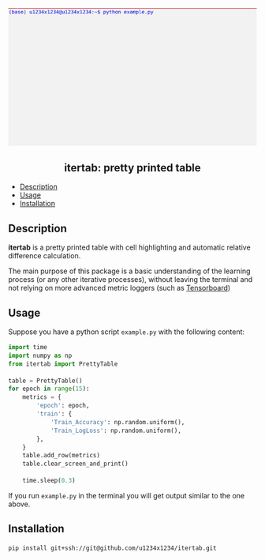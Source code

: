 

<div align="center" text-align="center">
  <img src="media/demo.gif" itle="itertab">
  <h2> itertab: pretty printed table </h2>
</div>

- [Description](#description)
- [Usage](#usage)
- [Installation](#installation)

## Description

**itertab** is a pretty printed table with cell highlighting and automatic relative difference calculation.

The main purpose of this package is a basic understanding of the learning process (or any other iterative processes), without leaving the terminal and not relying on more advanced metric loggers (such as [Tensorboard](https://www.tensorflow.org/guide/summaries_and_tensorboard))


## Usage

Suppose you have a python script `example.py` with the following content:

```python
import time
import numpy as np
from itertab import PrettyTable

table = PrettyTable()
for epoch in range(15):
    metrics = {
        'epoch': epoch,
        'train': {
            'Train_Accuracy': np.random.uniform(),
            'Train_LogLoss': np.random.uniform(),
        },
    }
    table.add_row(metrics)
    table.clear_screen_and_print()

    time.sleep(0.3)
```

If you run `example.py` in the terminal you will get output similar to the one above.

## Installation

```bash
pip install git+ssh://git@github.com/u1234x1234/itertab.git
```
